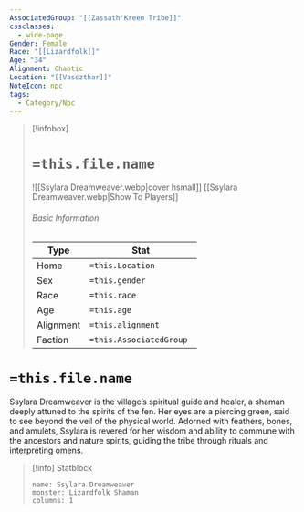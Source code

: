 ```yaml
---
AssociatedGroup: "[[Zassath'Kreen Tribe]]"
cssclasses:
  - wide-page
Gender: Female
Race: "[[Lizardfolk]]"
Age: "34"
Alignment: Chaotic
Location: "[[Vasszthar]]"
NoteIcon: npc
tags:
  - Category/Npc
---
```

> [!infobox]
> # `=this.file.name`
> ![[Ssylara Dreamweaver.webp|cover hsmall]]
> [[Ssylara Dreamweaver.webp|Show To Players]]
> ###### Basic Information
> Type |  Stat |
> ---|---|
> Home | `=this.Location` |
> Sex | `=this.gender` |
> Race | `=this.race` |
> Age | `=this.age` |
> Alignment | `=this.alignment` |
> Faction | `=this.AssociatedGroup ` |

# `=this.file.name`
Ssylara Dreamweaver is the village’s spiritual guide and healer, a shaman deeply attuned to the spirits of the fen. Her eyes are a piercing green, said to see beyond the veil of the physical world. Adorned with feathers, bones, and amulets, Ssylara is revered for her wisdom and ability to commune with the ancestors and nature spirits, guiding the tribe through rituals and interpreting omens.

> [!info] Statblock
> ```statblock
> name: Ssylara Dreamweaver
> monster: Lizardfolk Shaman
> columns: 1
> ```
